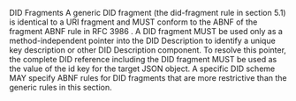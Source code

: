 DID Fragments A generic DID fragment (the did-fragment rule in section 5.1) is identical to a URI fragment and MUST conform to the ABNF of the fragment ABNF rule in RFC 3986 . A DID fragment MUST be used only as a method-independent pointer into the DID Description to identify a unique key description or other DID Description component. To resolve this pointer, the complete DID reference including the DID fragment MUST be used as the value of the id key for the target JSON object. A specific DID scheme MAY specify ABNF rules for DID fragments that are more restrictive than the generic rules in this section.
